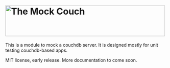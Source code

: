 <h1><img src="https://raw.github.com/chris-l/mock-couch/master/title.png" alt="The Mock Couch" width="500px" height="97px" /></h1>

This is a module to mock a couchdb server. It is designed mostly for unit testing couchdb-based apps.

MIT license, early release. More documentation to come soon.
